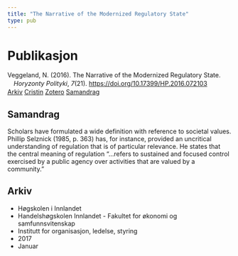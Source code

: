 ```yaml
---
title: "The Narrative of the Modernized Regulatory State"
type: pub
---
```

<h1>Publikasjon</h1>
<article id="csl-bib-container-8PDLYNZZ" class="csl-bib-container">
  <div class="csl-bib-body" style="line-height: 1.35; padding-left: 1em; text-indent:-1em;">
  <div class="csl-entry">Veggeland, N. (2016). The Narrative of the Modernized Regulatory State. <i>Horyzonty Polityki</i>, <i>7</i>(21). <a href="https://doi.org/10.17399/HP.2016.072103">https://doi.org/10.17399/HP.2016.072103</a></div>
</div>
  <div class="csl-bib-buttons">
    <a href="#taxonomy-article-8PDLYNZZ" class="csl-bib-button">Arkiv</a>
    <a href="https://app.cristin.no/results/show.jsf?id=1442703" alt="Cristin URL" class="csl-bib-button">Cristin</a>
    <a href="http://zotero.org/groups/5022929/items/8PDLYNZZ" alt="Zotero URL" class="csl-bib-button">Zotero</a>
    <a href="#abstract-article-8PDLYNZZ" class="csl-bib-button">Samandrag</a>
  </div>
  <div id="csl-bib-meta-container-8PDLYNZZ"></div>
</article>
<div id="csl-bib-meta-8PDLYNZZ" class="csl-bib-meta">
  <article id="abstract-article-8PDLYNZZ" class="abstract-article">
    <h1>Samandrag</h1>
    Scholars have formulated a  
wide definition with reference to societal values. Phillip Selznick (1985, p.  
363)  
has, for instance, provided an uncritical understanding of regulation  
that is of particular relevance. He states that the central meaning of  
regulation “...refers to sustained and focused control exercised by  
a public agency over activities that are valued by a community.”
  </article>
  <article id="taxonomy-article-8PDLYNZZ" class="taxonomy-article">
    <h1>Arkiv</h1>
    <ul>
      <li>Høgskolen i Innlandet</li>
      <li>Handelshøgskolen Innlandet - Fakultet for økonomi og samfunnsvitenskap</li>
      <li>Institutt for organisasjon, ledelse, styring</li>
      <li>2017</li>
      <li>Januar</li>
    </ul>
  </article>
</div>
